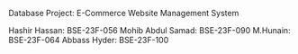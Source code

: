 Database Project: E-Commerce Website Management System 

Hashir Hassan: BSE-23F-056
Mohib Abdul Samad: BSE-23F-090
M.Hunain: BSE-23F-064
Abbass Hyder: BSE-23F-100
